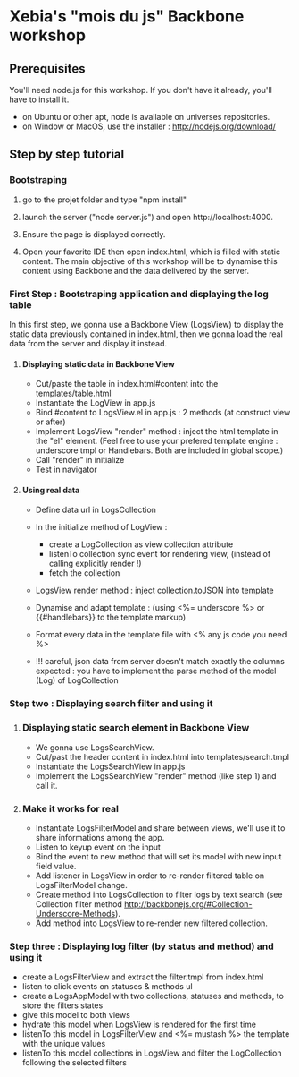 # Xebia's "mois du js" Backbone workshop

## Prerequisites

You'll need node.js for this workshop. If you don't have it already, you'll have to install it.
- on Ubuntu or other apt, node is available on universes repositories.
- on Window or MacOS, use the installer : http://nodejs.org/download/

## Step by step tutorial

### Bootstraping

1. go to the projet folder and type "npm install"

2. launch the server ("node server.js") and open http://localhost:4000.

3. Ensure the page is displayed correctly.

4. Open your favorite IDE then open index.html, which is filled with static content. The main objective of this workshop
will be to dynamise this content using Backbone and the data delivered by the server.

### First Step : Bootstraping application and displaying the log table

In this first step, we gonna use a Backbone View (LogsView) to display the static data previously contained in index.html, then we gonna load the real data from the server and display it instead. 


1. #### Displaying static data in Backbone View
    - Cut/paste the table in index.html#content into the templates/table.html
    - Instantiate the LogView in app.js
    - Bind #content to LogsView.el in app.js : 2 methods (at construct view or after)
    - Implement LogsView "render" method : inject the html template in the "el" element. (Feel free to use your prefered template engine : underscore tmpl or Handlebars. Both are included in global scope.)
    - Call "render" in initialize
    - Test in navigator

2. #### Using real data
    - Define data url in LogsCollection
    - In the initialize method of LogView :
        - create a LogCollection as view collection attribute
        - listenTo collection sync event for rendering view, (instead of calling explicitly render !)
        - fetch the collection
    - LogsView render method : inject collection.toJSON into template
    - Dynamise and adapt template : (using <%= underscore %> or {{#handlebars}} to the template markup)
    - Format every data in the template file with <% any js code you need %>
   
    - !!! careful, json data from server doesn't match exactly the columns expected : you have to implement the parse method of the model (Log) of LogCollection


### Step two : Displaying search filter and using it

1. ### Displaying static search element in Backbone View
    - We gonna use LogsSearchView.
    - Cut/past the header content in index.html into templates/search.tmpl
    - Instantiate the LogsSearchView in app.js
    - Implement the LogsSearchView "render" method (like step 1) and call it.

2. ### Make it works for real
    - Instantiate LogsFilterModel and share between views, we'll use it to share informations among the app.
    - Listen to keyup event on the input
    - Bind the event to new method that will set its model with new input field value.
    - Add listener in LogsView in order to re-render filtered table on LogsFilterModel change.
    - Create method into LogsCollection to filter logs by text search (see Collection filter method http://backbonejs.org/#Collection-Underscore-Methods).
    - Add method into LogsView to re-render new filtered collection.


### Step three : Displaying log filter (by status and method) and using it

- create a LogsFilterView and extract the filter.tmpl from index.html
- listen to click events on statuses & methods ul
- create a LogsAppModel with two collections, statuses and methods, to store the filters states
- give this model to both views
- hydrate this model when LogsView is rendered for the first time
- listenTo this model in LogsFilterView and <%= mustash %> the template with the unique values
- listenTo this model collections in LogsView and filter the LogCollection following the selected filters
